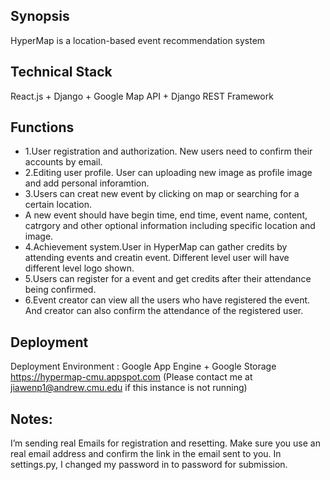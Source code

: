 ## Synopsis
HyperMap is a location-based event recommendation system

## Technical Stack
React.js + Django + Google Map API + Django REST Framework

## Functions
* 1.User registration and authorization. New users need to confirm their accounts by email.
* 2.Editing user profile. User can uploading new image as profile image and add personal inforamtion.
* 3.Users can creat new event by clicking on map or searching for a certain location.
 * A new event should have begin time, end time, event name, content, catrgory and other optional information including specific location and image.
* 4.Achievement system.User in HyperMap can gather credits by attending events and creatin event. Different level user will have different level logo shown.
* 5.Users can register for a event and get credits after their attendance being confirmed.
* 6.Event creator can view all the users who have registered the event. And creator can also confirm the attendance of the registered user.


## Deployment
Deployment Environment : Google App Engine + Google Storage
https://hypermap-cmu.appspot.com
(Please contact me at jiawenp1@andrew.cmu.edu if this instance is not running)

## Notes:
I’m sending real Emails for registration and resetting.
Make sure you use an real email address and confirm the link in the email sent to you.
In settings.py, I changed my password in to password for submission.
